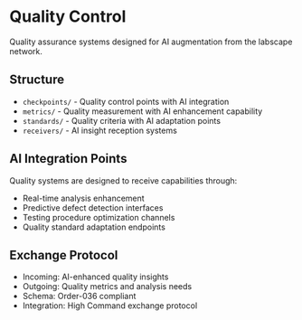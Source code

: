 # Quality Control

Quality assurance systems designed for AI augmentation from the labscape network.

## Structure

- `checkpoints/` - Quality control points with AI integration
- `metrics/` - Quality measurement with AI enhancement capability
- `standards/` - Quality criteria with AI adaptation points
- `receivers/` - AI insight reception systems

## AI Integration Points

Quality systems are designed to receive capabilities through:

- Real-time analysis enhancement
- Predictive defect detection interfaces
- Testing procedure optimization channels
- Quality standard adaptation endpoints

## Exchange Protocol

- Incoming: AI-enhanced quality insights
- Outgoing: Quality metrics and analysis needs
- Schema: Order-036 compliant
- Integration: High Command exchange protocol